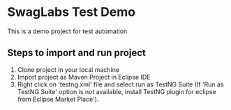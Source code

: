 # SwagLabs Test Demo

This is a demo project for test automation

## Steps to import and run project

 1. Clone project in your local machine
 2. Import project as Maven Project in Eclipse IDE
 3. Right click on 'testng.xml' file and select run as TestNG  Suite (If 'Run as TestNG Suite' option is not available,   install TestNG plugin for eclipse from Eclipse Market Place').
